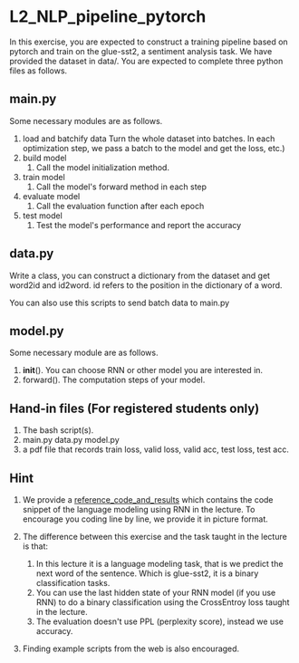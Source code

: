 # L2_NLP_pipeline_pytorch
In this exercise, you are expected to construct a training pipeline based on pytorch and train on the glue-sst2, a sentiment analysis task.
We have provided the dataset in data/.
You are expected to complete three python files as follows.

## main.py
Some necessary modules are as follows.
1. load and batchify data
    Turn the whole dataset into batches. In each optimization step, we pass a batch to the model and get the loss, etc.)
2. build model
   1. Call the model initialization method.
3. train model
   1. Call the model's forward method in each step
4. evaluate model
   1. Call the evaluation function after each epoch
5. test model
   1. Test the model's performance and report the accuracy

## data.py
Write a class, you can construct a dictionary from the dataset and get word2id and id2word. id refers to the position in the dictionary of a word.

You can also use this scripts to send batch data to main.py

## model.py
Some necessary module are as follows.
1. __init__(). You can choose RNN or other model you are interested in.
2. forward(). The computation steps of your model.

## Hand-in files (For registered students only)
1. The bash script(s).
2. main.py  data.py  model.py
3. a pdf file that records train loss, valid loss, valid acc, test loss, test acc.


## Hint
1. We provide a [reference_code_and_results](reference_code_and_results.pdf) which contains the code snippet of the language modeling using RNN in the lecture. To encourage you coding line by line, we provide it in picture format.

2. The difference between this exercise and the task taught in the lecture is that:
   1. In this lecture it is a language modeling task, that is we predict the next word of the sentence. Which is glue-sst2, it is a binary classification tasks.
   2. You can use the last hidden state of your RNN model (if you use RNN) to do a binary classification using the CrossEntroy loss taught in the lecture.
   3. The evaluation doesn't use PPL (perplexity score), instead we use accuracy.

3. Finding example scripts from the web is also encouraged.
